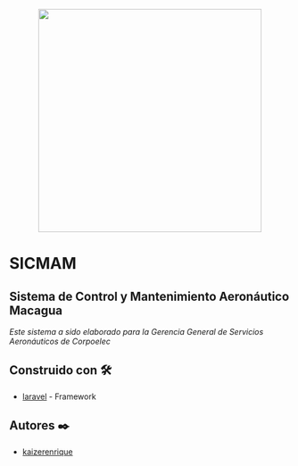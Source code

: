 <p align="center"><a href="http://sqsystemca.com/" target="_blank"><img src="https://drive.google.com/uc?export=download&id=1IMV8Cy3MAP-N_FSw9PoYMhvL2sbRRiel" width="400"></a></p>

# SICMAM

## Sistema de Control y Mantenimiento Aeronáutico Macagua 
_Este sistema a sido elaborado para la Gerencia General de Servicios Aeronáuticos de  Corpoelec_

## Construido con 🛠️
* [laravel](https://laravel.com/) - Framework

## Autores ✒️
* [kaizerenrique](https://github.com/kaizerenrique)